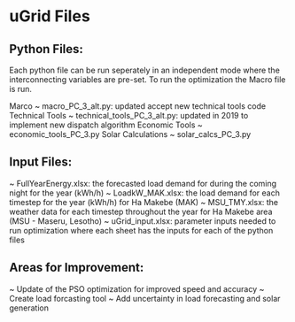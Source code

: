 # uGrid Files

## Python Files: 
Each python file can be run seperately in an independent mode where the interconnecting variables are pre-set. To run the optimization
the Macro file is run.

Marco ~ macro_PC_3_alt.py: updated accept new technical tools code
Technical Tools ~ technical_tools_PC_3_alt.py: updated in 2019 to implement new dispatch algorithm
Economic Tools ~ economic_tools_PC_3.py 
Solar Calculations ~ solar_calcs_PC_3.py

## Input Files:
~ FullYearEnergy.xlsx: the forecasted load demand for during the coming night for the year (kWh/h)
~ LoadkW_MAK.xlsx: the load demand for each timestep for the year (kWh/h) for Ha Makebe (MAK)
~ MSU_TMY.xlsx: the weather data for each timestep throughout the year for Ha Makebe area (MSU - Maseru, Lesotho)
~ uGrid_input.xlsx: parameter inputs needed to run optimization where each sheet has the inputs for each of the python files

## Areas for Improvement:
~ Update of the PSO optimization for improved speed and accuracy
~ Create load forcasting tool
~ Add uncertainty in load forecasting and solar generation
